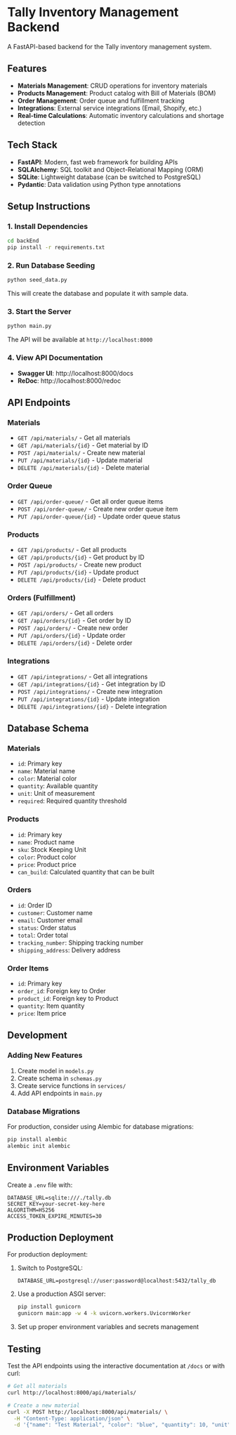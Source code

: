 # Tally Inventory Management Backend

A FastAPI-based backend for the Tally inventory management system.

## Features

- **Materials Management**: CRUD operations for inventory materials
- **Products Management**: Product catalog with Bill of Materials (BOM)
- **Order Management**: Order queue and fulfillment tracking
- **Integrations**: External service integrations (Email, Shopify, etc.)
- **Real-time Calculations**: Automatic inventory calculations and shortage detection

## Tech Stack

- **FastAPI**: Modern, fast web framework for building APIs
- **SQLAlchemy**: SQL toolkit and Object-Relational Mapping (ORM)
- **SQLite**: Lightweight database (can be switched to PostgreSQL)
- **Pydantic**: Data validation using Python type annotations

## Setup Instructions

### 1. Install Dependencies

```bash
cd backEnd
pip install -r requirements.txt
```

### 2. Run Database Seeding

```bash
python seed_data.py
```

This will create the database and populate it with sample data.

### 3. Start the Server

```bash
python main.py
```

The API will be available at `http://localhost:8000`

### 4. View API Documentation

- **Swagger UI**: http://localhost:8000/docs
- **ReDoc**: http://localhost:8000/redoc

## API Endpoints

### Materials
- `GET /api/materials/` - Get all materials
- `GET /api/materials/{id}` - Get material by ID
- `POST /api/materials/` - Create new material
- `PUT /api/materials/{id}` - Update material
- `DELETE /api/materials/{id}` - Delete material

### Order Queue
- `GET /api/order-queue/` - Get all order queue items
- `POST /api/order-queue/` - Create new order queue item
- `PUT /api/order-queue/{id}` - Update order queue status

### Products
- `GET /api/products/` - Get all products
- `GET /api/products/{id}` - Get product by ID
- `POST /api/products/` - Create new product
- `PUT /api/products/{id}` - Update product
- `DELETE /api/products/{id}` - Delete product

### Orders (Fulfillment)
- `GET /api/orders/` - Get all orders
- `GET /api/orders/{id}` - Get order by ID
- `POST /api/orders/` - Create new order
- `PUT /api/orders/{id}` - Update order
- `DELETE /api/orders/{id}` - Delete order

### Integrations
- `GET /api/integrations/` - Get all integrations
- `GET /api/integrations/{id}` - Get integration by ID
- `POST /api/integrations/` - Create new integration
- `PUT /api/integrations/{id}` - Update integration
- `DELETE /api/integrations/{id}` - Delete integration

## Database Schema

### Materials
- `id`: Primary key
- `name`: Material name
- `color`: Material color
- `quantity`: Available quantity
- `unit`: Unit of measurement
- `required`: Required quantity threshold

### Products
- `id`: Primary key
- `name`: Product name
- `sku`: Stock Keeping Unit
- `color`: Product color
- `price`: Product price
- `can_build`: Calculated quantity that can be built

### Orders
- `id`: Order ID
- `customer`: Customer name
- `email`: Customer email
- `status`: Order status
- `total`: Order total
- `tracking_number`: Shipping tracking number
- `shipping_address`: Delivery address

### Order Items
- `id`: Primary key
- `order_id`: Foreign key to Order
- `product_id`: Foreign key to Product
- `quantity`: Item quantity
- `price`: Item price

## Development

### Adding New Features

1. Create model in `models.py`
2. Create schema in `schemas.py`
3. Create service functions in `services/`
4. Add API endpoints in `main.py`

### Database Migrations

For production, consider using Alembic for database migrations:

```bash
pip install alembic
alembic init alembic
```

## Environment Variables

Create a `.env` file with:

```env
DATABASE_URL=sqlite:///./tally.db
SECRET_KEY=your-secret-key-here
ALGORITHM=HS256
ACCESS_TOKEN_EXPIRE_MINUTES=30
```

## Production Deployment

For production deployment:

1. Switch to PostgreSQL:
   ```env
   DATABASE_URL=postgresql://user:password@localhost:5432/tally_db
   ```

2. Use a production ASGI server:
   ```bash
   pip install gunicorn
   gunicorn main:app -w 4 -k uvicorn.workers.UvicornWorker
   ```

3. Set up proper environment variables and secrets management

## Testing

Test the API endpoints using the interactive documentation at `/docs` or with curl:

```bash
# Get all materials
curl http://localhost:8000/api/materials/

# Create a new material
curl -X POST http://localhost:8000/api/materials/ \
  -H "Content-Type: application/json" \
  -d '{"name": "Test Material", "color": "blue", "quantity": 10, "unit": "PCS", "required": 5}'
```
